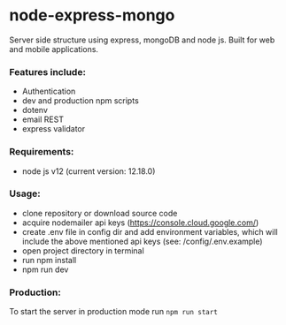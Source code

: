 # node-express-mongo

Server side structure using express, mongoDB and node js. Built for web and mobile applications.

### Features include:

- Authentication
- dev and production npm scripts
- dotenv
- email REST
- express validator

### Requirements:

- node js v12 (current version: 12.18.0)

### Usage:

- clone repository or download source code
- acquire nodemailer api keys (https://console.cloud.google.com/)
- create .env file in config dir and add environment variables, which will include the above mentioned api keys (see: /config/.env.example)
- open project directory in terminal
- run npm install
- npm run dev

### Production:

To start the server in production mode run `npm run start`
